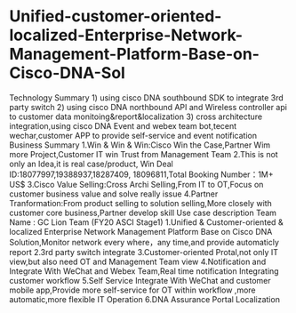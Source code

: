 # Unified-customer-oriented-localized-Enterprise-Network-Management-Platform-Base-on-Cisco-DNA-Sol
Technology Summary  1) using cisco DNA southbound SDK to integrate 3rd party switch 2) using cisco DNA northbound API and Wireless controller api to customer data monitoing&amp;report&amp;localization 3) cross architecture integration,using cisco DNA Event and webex team bot,tecent wechar,customer APP to provide self-service and event notification Business Summary  1.Win &amp; Win &amp; Win:Cisco Win the Case,Partner Wim more Project,Customer IT win Trust from Management Team 2.This is not only an Idea,it is real case/product, Win Deal ID:18077997,19388937,18287409, 18096811,Total Booking Number：1M+ US$ 3.Cisco Value Selling:Cross Archi Selling,From IT to OT,Focus on customer business value and solve really issue 4.Partner Tranformation:From product selling to solution selling,More closely with customer core business,Partner develop skill Use case description  Team Name : GC Lion Team (FY20 ASCI Stage1)  1.Unified &amp; Customer-oriented &amp; localized Enterprise  Network Management Platform Base on Cisco DNA Solution,Monitor network every where，any time,and provide automaticly report  2.3rd party switch integrate  3.Customer-oriented Protal,not only IT view,but also need OT and Management Team view  4.Notification and Integrate With WeChat and Webex Team,Real time notification Integrating customer workflow  5.Self Service Integrate With WeChat and customer mobile app,Provide more self-service  for OT within workflow ,more automatic,more flexible IT Operation  6.DNA Assurance Portal Localization
